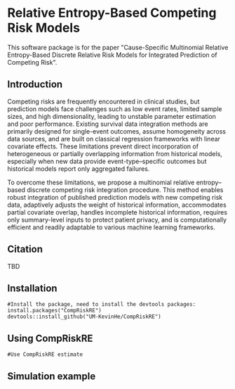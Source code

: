 # Relative Entropy-Based Competing Risk Models

This software package is for the paper "Cause-Specific Multinomial Relative Entropy-Based Discrete Relative Risk Models for Integrated Prediction of Competing Risk".

## Introduction

Competing risks are frequently encountered in clinical studies, but prediction models face challenges such as low event rates, limited sample sizes, and high dimensionality, leading to unstable parameter estimation and poor performance. Existing survival data integration methods are primarily designed for single-event outcomes, assume homogeneity across data sources, and are built on classical regression frameworks with linear covariate effects. These limitations prevent direct incorporation of heterogeneous or partially overlapping information from historical models, especially when new data provide event-type–specific outcomes but historical models report only aggregated failures.

To overcome these limitations, we propose a multinomial relative entropy–based discrete competing risk integration procedure. This method enables robust integration of published prediction models with new competing risk data, adaptively adjusts the weight of historical information, accommodates partial covariate overlap, handles incomplete historical information, requires only summary-level inputs to protect patient privacy, and is computationally efficient and readily adaptable to various machine learning frameworks.

## Citation

TBD

## Installation

```
#Install the package, need to install the devtools packages:
install.packages("CompRiskRE")
devtools::install_github("UM-KevinHe/CompRiskRE")
```

## Using CompRiskRE

```
#Use CompRiskRE estimate

```

  
## Simulation example

